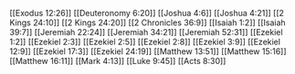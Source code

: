 [[Exodus 12:26]]
[[Deuteronomy 6:20]]
[[Joshua 4:6]]
[[Joshua 4:21]]
[[2 Kings 24:10]]
[[2 Kings 24:20]]
[[2 Chronicles 36:9]]
[[Isaiah 1:2]]
[[Isaiah 39:7]]
[[Jeremiah 22:24]]
[[Jeremiah 34:21]]
[[Jeremiah 52:31]]
[[Ezekiel 1:2]]
[[Ezekiel 2:3]]
[[Ezekiel 2:5]]
[[Ezekiel 2:8]]
[[Ezekiel 3:9]]
[[Ezekiel 12:9]]
[[Ezekiel 17:3]]
[[Ezekiel 24:19]]
[[Matthew 13:51]]
[[Matthew 15:16]]
[[Matthew 16:11]]
[[Mark 4:13]]
[[Luke 9:45]]
[[Acts 8:30]]
